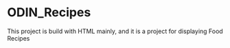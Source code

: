 # ODIN_Recipes

This project is build with HTML mainly, and it is a project for displaying Food Recipes
